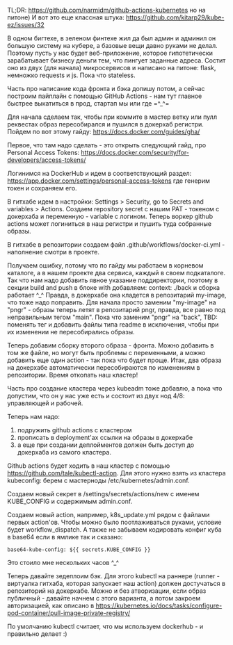 TL;DR: https://github.com/narmidm/github-actions-kubernetes но на питоне)
И вот это еще классная штука: https://github.com/kitarp29/kube-ez/issues/32

В одном бигтехе, в зеленом финтехе жил да был админ и админил он большую систему на кубере, а базовые вещи давно руками не делал. Поэтому пусть у нас будет веб-приложение, которое гипотетически зарабатывает бизнесу деньги тем, что пингует заданные адреса. Состит оно из двух (для начала) микросервисов и написано на питоне: flask, немножко requests и js. Пока что stateless.


Часть про написание кода фронта и бэка допишу потом, а сейчас построим пайплайн с помощью GitHub Actions - нам тут главное быстрее выкатиться в прод, стартап мы или где =^_^=


Для начала сделаем так, чтобы при коммите в мастер ветку или пулл реквестах образ пересобирался и пушился в докерхаб регистри.
Пойдем по вот этому гайду: https://docs.docker.com/guides/gha/


Первое, что там надо сделать - это открыть следующий гайд, про Personal Access Tokens:
https://docs.docker.com/security/for-developers/access-tokens/


Логинимся на DockerHub и идем в соответствующий раздел:
https://app.docker.com/settings/personal-access-tokens
где генерим токен и сохраняем его.


В гитхабе идем в настройки: Settings > Security, go to Secrets and variables > Actions.
Создаем repository secret с нашим PAT - токеном с докерхаба и переменную - variable c логином. Теперь воркер github actions может логиниться в наш регистри и пушить туда собранные образы.


В гитхабе в репозитории создаем файл .github/workflows/docker-ci.yml - наполнение смотри в проекте.

Получаем ошибку, потому что по гайду мы работаем в корневом каталоге, а в нашем проекте два сервиса, каждый в своем подкаталоге.
Так что нам надо добавить явное указание поддиректории, поэтому в секции build and push в блоке with добавляем:
context: ./back и сборка работает ^_^ Правда, в докерхабе она кладется в репозитарий my-image, что тоже надо поправить. 
Для начала просто заменим "my-image" на "pngr" - образы теперь летят в репозитарий pngr, правда, все равно под неправильным тегом "main".
Пока что заменим "pngr" на "back", TBD: поменять тег и добавить файлы типа readme в исключения, чтобы при их изменении не пересобирались образы.


Теперь добавим сборку второго образа - фронта. Можно добавить в том же файле, но могут быть проблемы с переменными, а можно добавить еще один action - так пока что будет проще.
Итак, два образа на докерхабе автоматически пересобираются по изменениям в репозитории. Время откопать наш кластер!


Часть про создание кластера через kubeadm тоже добавлю, а пока что допустим, что он у нас уже есть и состоит из двух нод 4/8: управляющей и рабочей.


Теперь нам надо:
1) подружить github actions с кластером
2) прописать в deployment'ах ссылки на образы в докерхабе
3) а еще при создании деплойментов должен быть доступ до докерхаба из самого кластера.

Github actions будет ходить в наш кластер с помощью https://github.com/tale/kubectl-action. Для этого нужно взять из кластера kubeconfig: берем с мастерноды /etc/kubernetes/admin.conf.

Создаем новый секрет в /settings/secrets/actions/new с именем KUBE_CONFIG и содержимым admin.conf.

Создаем новый action, например, k8s_update.yml рядом с файлами первых action'ов.
Чтобы можно было поотлаживаться руками, условие будет workflow_dispatch. А также не забываем кодировать конфиг куба в base64 если в ямлике так и сказано:      
    
    base64-kube-config: ${{ secrets.KUBE_CONFIG }}


Это стоило мне нескольких часов ^_^

Теперь давайте зедеплоим бэк. Для этого kubectl на раннере (runner - виртуалка гитхаба, которая запускает наш action) должен достучаться в репозиторий на докерхабе. Можно и без атворизации, если образ публичный - давайте начнем с этого варианта, а потом закроем авторизацией, как описано в https://kubernetes.io/docs/tasks/configure-pod-container/pull-image-private-registry/

По умолчанию kubectl считает, что мы используем dockerhub - и правильно делает :)
